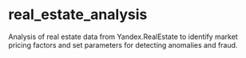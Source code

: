 # real_estate_analysis
Analysis of real estate data from Yandex.RealEstate to identify market pricing factors and set parameters for detecting anomalies and fraud.
